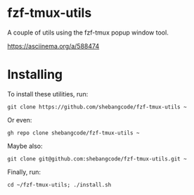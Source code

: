 # fzf-tmux-utils
A couple of utils using the fzf-tmux popup window tool.

https://asciinema.org/a/588474

# Installing

To install these utilities, run:

```git clone https://github.com/shebangcode/fzf-tmux-utils ~```

Or even:

```gh repo clone shebangcode/fzf-tmux-utils ~```

Maybe also:

```git clone git@github.com:shebangcode/fzf-tmux-utils.git ~```


Finally, run:

```cd ~/fzf-tmux-utils; ./install.sh```
